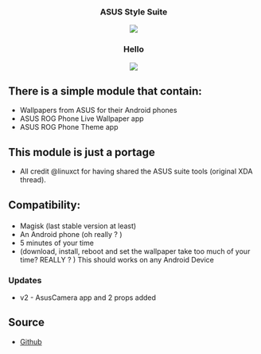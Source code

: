 <h3 align="center">ASUS Style Suite</p>
  
<p align="center"><img src="https://image.ibb.co/f213yp/asus_logo.jpg"></p>

<h3 align="center">Hello</p>

<p align="center">
 <a href="https://forum.xda-developers.com/apps/magisk/module-asus-style-suite-magisk-t3851591"><img src="https://img.shields.io/badge/XDA-Thread-yellow.svg?longCache=true&style=flat-square"></a><br />

## There is a simple module that contain:
- Wallpapers from ASUS for their Android phones
- ASUS ROG Phone Live Wallpaper app
- ASUS ROG Phone Theme app
</p>


## This module is just a portage
- All credit @linuxct for having shared the ASUS suite tools (original XDA thread).


## Compatibility:</p>
- Magisk (last stable version at least)
- An Android phone (oh really ? )
- 5 minutes of your time
- (download, install, reboot and set the wallpaper take too much of your time? REALLY ? )
    This should works on any Android Device

### Updates
- v2 - AsusCamera app and 2 props added

## Source
* [Github](https://github.com/xerta555/ASUS-Style-Suite/releases/download/v1/ASUS-Style-Suite.zip "Source")
